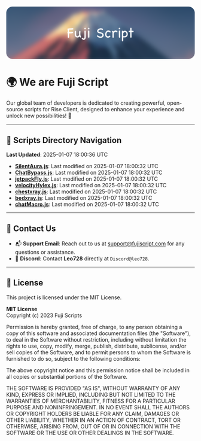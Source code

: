 ![Banner](.github/b.webp)

# 🌍 **We are Fuji Script**

Our global team of developers is dedicated to creating powerful, open-source scripts for Rise Client, designed to enhance your experience and unlock new possibilities! 🌟

---
<!-- SCRIPTS_NAVIGATION_START -->
## 📂 **Scripts Directory Navigation**

**Last Updated**: 2025-01-07 18:00:36 UTC

- **[SilentAura.js](scripts/SilentAura.js)**: Last modified on 2025-01-07 18:00:32 UTC
- **[ChatBypass.js](scripts/ChatBypass.js)**: Last modified on 2025-01-07 18:00:32 UTC
- **[jetpackFly.js](scripts/jetpackFly.js)**: Last modified on 2025-01-07 18:00:32 UTC
- **[velocityHylex.js](scripts/velocityHylex.js)**: Last modified on 2025-01-07 18:00:32 UTC
- **[chestxray.js](scripts/chestxray.js)**: Last modified on 2025-01-07 18:00:32 UTC
- **[bedxray.js](scripts/bedxray.js)**: Last modified on 2025-01-07 18:00:32 UTC
- **[chatMacro.js](scripts/chatMacro.js)**: Last modified on 2025-01-07 18:00:32 UTC

<!-- SCRIPTS_NAVIGATION_END -->

---

## 💬 **Contact Us**  
- 📬 **Support Email**: Reach out to us at [support@fujiscript.com](mailto:support@fujiscript.com) for any questions or assistance.  
- 💬 **Discord**: Contact **Leo728** directly at `Discord@leo728`.

---

## 📜 **License**

This project is licensed under the MIT License.  

**MIT License**  
Copyright (c) 2023 Fuji Scripts  

Permission is hereby granted, free of charge, to any person obtaining a copy of this software and associated documentation files (the "Software"), to deal in the Software without restriction, including without limitation the rights to use, copy, modify, merge, publish, distribute, sublicense, and/or sell copies of the Software, and to permit persons to whom the Software is furnished to do so, subject to the following conditions:  

The above copyright notice and this permission notice shall be included in all copies or substantial portions of the Software.  

THE SOFTWARE IS PROVIDED "AS IS", WITHOUT WARRANTY OF ANY KIND, EXPRESS OR IMPLIED, INCLUDING BUT NOT LIMITED TO THE WARRANTIES OF MERCHANTABILITY, FITNESS FOR A PARTICULAR PURPOSE AND NONINFRINGEMENT. IN NO EVENT SHALL THE AUTHORS OR COPYRIGHT HOLDERS BE LIABLE FOR ANY CLAIM, DAMAGES OR OTHER LIABILITY, WHETHER IN AN ACTION OF CONTRACT, TORT OR OTHERWISE, ARISING FROM, OUT OF OR IN CONNECTION WITH THE SOFTWARE OR THE USE OR OTHER DEALINGS IN THE SOFTWARE.  
